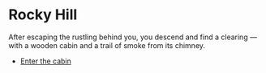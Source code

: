 # Rocky Hill
After escaping the rustling behind you, you descend and find a clearing — with a wooden cabin and a trail of smoke from its chimney.

- [Enter the cabin](./the_cabin.md)